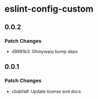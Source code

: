 # eslint-config-custom

## 0.0.2

### Patch Changes

- d9981b3: Ohmywarp bump deps

## 0.0.1

### Patch Changes

- cbabfa9: Update license and docs
